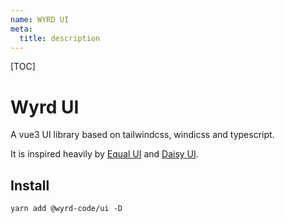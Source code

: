 ```yaml
---
name: WYRD UI
meta:
  title: description
---
```


[TOC]

# Wyrd UI

A vue3 UI library based on tailwindcss, windicss and typescript.

It is inspired heavily by [Equal UI](https://github.com/quatrochan/Equal) and [Daisy UI](https://github.com/saadeghi/daisyui).

## Install

```text
yarn add @wyrd-code/ui -D
```
